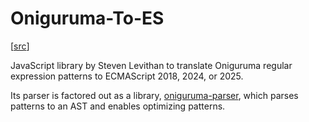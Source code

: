 # Oniguruma-To-ES

[[src](https://github.com/slevithan/oniguruma-to-es)]

JavaScript library by Steven Levithan to translate Oniguruma regular expression
patterns to ECMAScript 2018, 2024, or 2025.

Its parser is factored out as a library, [oniguruma-parser](https://github.com/slevithan/oniguruma-parser),
which parses patterns to an AST and enables optimizing patterns.
